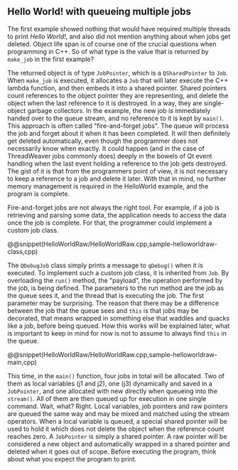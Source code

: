 ## Hello World! with queueing multiple jobs

The first example showed nothing that would have required multiple
threads to print _Hello World!_, and also did not mention anything
about when jobs get deleted. Object life span is of course one of the
crucial questions when programming in C++. So of what type is the
value that is returned by `make_job` in the first example? 

The returned object is of type `JobPointer`, which is a
`QSharedPointer` to `Job`. When `make_job` is executed, it allocates a
`Job` that will later execute the C++ lambda function, and then embeds
it into a shared pointer. Shared pointers count references to the
object pointer they are representing, and delete the object when the
last reference to it is destroyed. In a way, they are single-object
garbage collectors. In the example, the new job is immediately handed
over to the queue stream, and no reference to it is kept by
`main()`. This approach is often called "fire-and-forget jobs". 
The queue will process the job and forget about it when it
has been completed. It will then definitely get deleted automatically,
even though the programmer does not necessarily know when exactly. It
could happen (and in the case of ThreadWeaver jobs commonly does)
deeply in the bowels of Qt event handling when the last event holding
a reference to the job gets destroyed. The gist of it is that from the
programmers point of view, it is not necessary to keep a reference to
a job and delete it later. With that in mind, no further memory
management is required in the HelloWorld example, and the program is
complete.

Fire-and-forget jobs are not always the right tool. For example, if
a job is retrieving and parsing some data, the application needs to
access the data once the job is complete. For that, the programmer
could implement a custom job class.

@@snippet(HelloWorldRaw/HelloWorldRaw.cpp,sample-helloworldraw-class,cpp)

The `QDebugJob` class simply prints a message to `qDebug()` when it is
executed. To implement such a custom job class, it is inherited from
`Job`. By overloading the `run()` method, the "payload", the operation
performed by the job, is being defined. The parameters to the run
method are the job as the queue sees it, and the thread that is
executing the job. The first parameter may be surprising. The reason
that there may be a difference between the job that the queue sees and
`this` is that jobs may be decorated, that means wrapped in something
else that waddles and quacks like a job, before being queued. How this
works will be explained later, what is important to keep in mind for
now is not to assume to always find `this` in the queue. 

@@snippet(HelloWorldRaw/HelloWorldRaw.cpp,sample-helloworldraw-main,cpp)

This time, in the `main()` function, four jobs in total will be
allocated. Two of them as local variables (j1 and j2), one (j3)
dynamically and saved in a `JobPointer`, and one allocated with new
directly when queueing into the `stream()`.
All of them are then queued up for execution in one single
command. Wait, what? Right. Local variables, job pointers and raw
pointers are queued the same way and may be mixed and matched using
the stream operators. When a local variable is queued, a special
shared pointer will be used to hold it which does not delete the
object when the reference count reaches zero. A `JobPointer` is simply
a shared pointer. A raw pointer will be considered a new object and
automatically wrapped in a shared pointer and deleted when it goes out
of scope. Before executing the program, think about what you expect
the program to print. 
